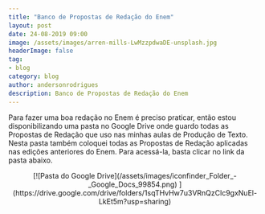 ```yaml
---
title: "Banco de Propostas de Redação do Enem"
layout: post
date: 24-08-2019 09:00
image: /assets/images/arren-mills-LwMzzpdwaDE-unsplash.jpg
headerImage: false
tag:
- blog
category: blog
author: andersonrodrigues
description: Banco de Propostas de Redação do Enem
---
```

Para fazer uma boa redação no Enem é preciso praticar, então estou disponibilizando uma pasta no Google Drive onde guardo todas as Propostas de Redação que uso nas minhas aulas de Produção de Texto. Nesta pasta também coloquei todas as Propostas de Redação aplicadas nas edições anteriores do Enem. Para acessá-la, basta clicar no link da pasta abaixo.

<center>
[![Pasta do Google Drive](/assets/images/iconfinder_Folder_-_Google_Docs_99854.png)	](https://drive.google.com/drive/folders/1sqTHvHw7u3VRnQzClc9gxNuEl-LkEt5m?usp=sharing)
</center>
